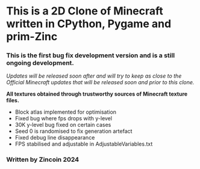 # This is a 2D Clone of Minecraft written in CPython, Pygame and prim-Zinc

### This is the first bug fix development version and is a still ongoing development.

_Updates will be released soon after and will try to keep as close to the Official Minecraft updates that will be released soon and prior to this clone._

**All textures obtained through trustworthy sources of Minecraft texture files.**

- Block atlas implemented for optimisation
- Fixed bug where fps drops with y-level
- 30K y-level bug fixed on certain cases
- Seed 0 is randomised to fix generation artefact
- Fixed debug line disappearance
- FPS stabilised and adjustable in AdjustableVariables.txt

  
### Written by Zincoin 2024
